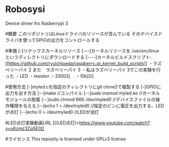 # Robosysi
Device driver fro Rasberrypi 3

#概要
このリポジトリはLinuxドライバのリソースが含んでいる
そのデバイスドライバを使ってGPIOの出力をコントロールする

#準備
[-]リナックスカーネルリソース
  [---]カーネルリソースを /usr/src/linux というディレクトリにダウンロードする
  [----]カーネルビルドスクリプト:[[https://github.com/ryuichiueda/raspberry_pi_kernel_build_scripts]]
・ラズベリーパイ 2 また　ラズベリーパイ 3
   ・私はラズベリーパイ 3でこの実験を行った
・LED
・resistor
  ・330[Ω]
　・10k[Ω]

#使用方法
[-]myled.cを指定のディレクトリにgit clone2で複製する
[-]GPIOに出力を出す方法
[--]make //コンパイル
[--]sudo insmod myled.ko //カーネルモジュールの脱着
[--]sudo chmod 666 /dev/myled0 //デバイスファイルの操作権限を与える
[--]echo 1 > /dev/myled0   //指定のピンに電圧を出力する、LEDが点灯
[--]echo 0 > /dev/myled0  //LEDが消灯

#LED点灯実験動画URL
[[(LED点灯)>https://www.youtube.com/watch?v=u6zmz3Zq5E0]]

#ライセンス
This reposity is licensed under GPLv3 license
